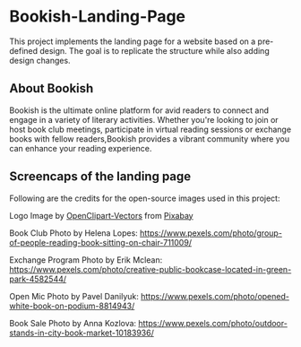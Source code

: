 # Bookish-Landing-Page
This project implements the landing page for a website based on a pre-defined design. The goal is to replicate the structure while also adding design changes.
## About Bookish

Bookish is the ultimate online platform for avid readers to connect and engage in a variety of literary activities. Whether you're looking to join or host book club meetings, participate in virtual reading sessions or exchange books with fellow readers,Bookish provides a vibrant community where you can enhance your reading experience.

## Screencaps of the landing page




Following are the credits for the open-source images used in this project: 

Logo Image by <a href="https://pixabay.com/users/openclipart-vectors-30363/?utm_source=link-attribution&utm_medium=referral&utm_campaign=image&utm_content=2026675">OpenClipart-Vectors</a> from <a href="https://pixabay.com//?utm_source=link-attribution&utm_medium=referral&utm_campaign=image&utm_content=2026675">Pixabay</a>

Book Club Photo by Helena Lopes: https://www.pexels.com/photo/group-of-people-reading-book-sitting-on-chair-711009/

Exchange Program Photo by Erik Mclean: https://www.pexels.com/photo/creative-public-bookcase-located-in-green-park-4582544/

Open Mic Photo by Pavel Danilyuk: https://www.pexels.com/photo/opened-white-book-on-podium-8814943/

Book Sale Photo by Anna Kozlova: https://www.pexels.com/photo/outdoor-stands-in-city-book-market-10183936/
